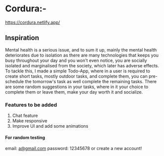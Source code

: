 # Cordura:- 
https://cordura.netlify.app/

## Inspiration
Mental health is a serious issue, and to sum it up, mainly the mental health deteriorates due to isolation as there are many technologies that keeps you busy throughout your day and you won't even notice, you are socially isolated and marginalised from the society, which later has adverse effects.
To tackle this, I made a simple Todo-App, where in a user is required to create short tasks, mostly outdoor tasks, and complete them, you can pre-schedule the tomorrow's task as well complete the remaining tasks. 
There are some random suggestions in your tasks, where in it your choice to complete them or leave them, make your day worth it and socialize.

### Features to be added
1) Chat feature
2) Make responsive
3)  Improve UI and add some animations

#### For random testing 
email: a@gmail.com
password: 12345678
or create a new account!

